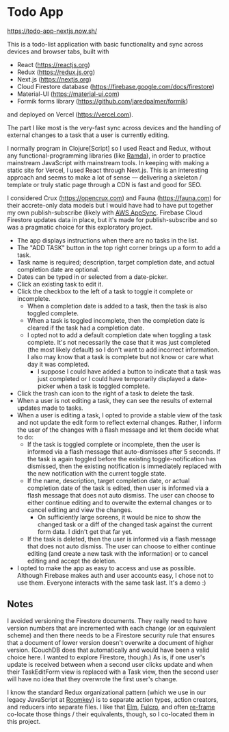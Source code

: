 # Todo App

https://todo-app-nextjs.now.sh/

This is a todo-list application with basic functionality and sync across devices and browser tabs, built with
* React (https://reactjs.org)
* Redux (https://redux.js.org)
* Next.js (https://nextjs.org)
* Cloud Firestore database (https://firebase.google.com/docs/firestore)
* Material-UI (https://material-ui.com)
* Formik forms library (https://github.com/jaredpalmer/formik)

and deployed on Vercel (https://vercel.com).

The part I like most is the very-fast sync across devices and the handling of external changes to a task that a user is currently editing.

I normally program in Clojure\[Script\] so I used React and Redux, without any functional-programming libraries (like [Ramda](https://ramdajs.com/)), in order to practice mainstream JavaScript with mainstream tools. In keeping with making a static site for Vercel, I used React through Next.js. This is an interesting approach and seems to make a lot of sense &mdash; delivering a skeleton / template or truly static page through a CDN is fast and good for SEO.

I considered Crux (https://opencrux.com) and Fauna (https://fauna.com) for their accrete-only data models but I would have had to have put together my own publish-subscribe (likely with [AWS AppSync](https://aws.amazon.com/appsync/). Firebase Cloud Firestore updates data in place, but it's made for publish-subscribe and so was a pragmatic choice for this exploratory project.

* The app displays instructions when there are no tasks in the list.
* The "ADD TASK" button in the top right corner brings up a form to add a task.
* Task name is required; description, target completion date, and actual completion date are optional.
* Dates can be typed in or selected from a date-picker.
* Click an existing task to edit it.
* Click the checkbox to the left of a task to toggle it complete or incomplete.
    * When a completion date is added to a task, then the task is also toggled complete.
    * When a task is toggled incomplete, then the completion date is cleared if the task had a completion date.
    * I opted not to add a default completion date when toggling a task complete. It's not necessarily the case that it was just completed (the most likely default) so I don't want to add incorrect information. I also may know that a task is complete but not know or care what day it was completed.
        * I suppose I could have added a button to indicate that a task was just completed or I could have temporarily displayed a date-picker when a task is toggled complete.
* Click the trash can icon to the right of a task to delete the task.
* When a user is not editing a task, they can see the results of external updates made to tasks.
* When a user is editing a task, I opted to provide a stable view of the task and not update the edit form to reflect external changes. Rather, I inform the user of the changes with a flash message and let them decide what to do:
    * If the task is toggled complete or incomplete, then the user is informed via a flash message that auto-dismisses after 5 seconds. If the task is again toggled before the existing toggle-notification has dismissed, then the existing notification is immediately replaced with the new notification with the current toggle state.
    * If the name, description, target completion date, or actual completion date of the task is edited, then user is informed via a flash message that does not auto dismiss. The user can choose to either continue editing and to overwite the external changes or to cancel editing and view the changes.
        * On sufficiently large screens, it would be nice to show the changed task or a diff of the changed task against the current form data. I didn't get that far yet.
    * If the task is deleted, then the user is informed via a flash message that does not auto dismiss. The user can choose to either continue editing (and create a new task with the information) or to cancel editing and accept the deletion.
* I opted to make the app as easy to access and use as possible. Although Firebase makes auth and user accounts easy, I chose not to use them. Everyone interacts with the same task last. It's a demo :)

## Notes
I avoided versioning the Firestore documents. They really need to have version numbers that are incremented with each change (or an equivalent scheme) and then there needs to be a Firestore security rule that ensures that a document of lower version doesn't overwrite a document of higher version. (CouchDB does that automatically and would have been a valid choice here. I wanted to explore Firestore, though.) As is, if one user's update is received between when a second user clicks update and when their TaskEditForm view is replaced with a Task view, then the second user will have no idea that they overwrote the first user's change.

I know the standard Redux organizational pattern (which we use in our legacy JavaScript at [Roomkey](https://www.roomkey.com)) is to separate action types, action creators, and reducers into separate files. I like that [Elm](https://elm-lang.org), [Fulcro](https://fulcro.fulcrologic.com), and often [re-frame](http://day8.github.io/re-frame/) co-locate those things / their equivalents, though, so I co-located them in this project.
